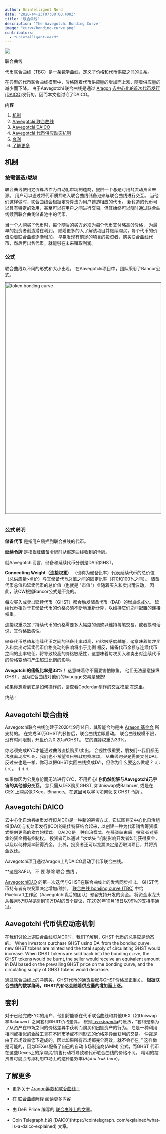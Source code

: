 ```yaml
---
author: Unintelligent Nerd
date: '2020-04-23T07:00:00.000Z'
title: '联合曲线'
description: 'The Aavegotchi Bonding Curve'
image: "curve/bonding-curve.png"
contributors:
  - "unintelligent-nerd"
---
```



<div class="headerImageContainer">
<img class="headerImage" src="/curve/bonding-curve.png">
<p class="headerImageText">联合曲线</p>
</div>

代币联合曲线（TBC）是一条数学曲线，定义了价格和代币供应之间的关系。

在典型的代币联合曲线模型中，价格随着代币供应量的增加而上涨，随着供应量的减少而下降。 由于Aavegotchi 联合曲线是通过  [Aragon](/glossary#aragon) [去中心化的首次代币发行(DAICO)](/glossary#daico)发行的。因而本文也讨论了DAICO。

<div class="contentsBox">

**内容**

<ol>
<li><a href=#mechanics>机制</a></li>
<li><a href=#aavegotchi-bonding-curve>Aavegotchi 联合曲线</a></li>
<li><a href=#aavegotchi-daico>Aavegotchi DAICO</a></li>
<li><a href=#aavegotchi-token-supply-dynamics>Aavegotchi 代币供应动态机制</a></li>
<li><a href=#arbitrage>套利</a></li>
<li><a href=#learn-more>了解更多</a></li>
</ol>

</div>

## 机制

### 按需锻造/燃烧

联合曲线使用定价算法作为自动化市场制造商，提供一个总是可用的流动资金来源。 用户可以通过将代币质押进入联合曲线储备池来与联合曲线进行交互。 当他们这样做时，联合曲线会根据定价算法为用户铸造相应的代币。 新锻造的代币可以具有特定的效用，甚至可以在用户之间进行交易，但其始终可以随时通过联合曲线赎回联合曲线储备池中的代币。

当一个人购买了代币时，每个随后的买方必须为每个代币支付略高的价格， 为最早的投资者创造潜在利润。 随着更多的人了解该项目并继续购买，每个代币的价值沿着联合曲线逐渐增加。 早期发现有前途的项目的投资者，购买联合曲线代币，然后再出售代币，就能够在未来赚取利润。

### 公式

联合曲线以不同的形式和大小出现。 在Aavegotchi项目中，团队采用了Bancor公式。

<img style = "border: 1px solid; margin-bottom: 15px" src = "/curve/reserve-ratio.png" alt = "token bonding curve" width = "750" />

### 公式说明

**储备代币** 是指用户质押到联合曲线的代币。

**延续令牌** 是指收藏储备令牌时从绑定曲线收到的令牌。

就Aavegotchi而言，储备和延续代币分别是DAI和GHST。

**Connecting Weight（连接权重）** （也称为储备比率）代表延续代币的总价值（总供应量×单价）与其储备代币总值之间的固定比率（在0和100%之间）。  储备代币总值和延续代币的总价值（也就是 "市值"）会随着买入和卖出而波动， 因此，该CW根据Bancor公式是不变的。

每次买入或卖出延续代币（GHST）都会触发储备代币（DAI）的增加或减少。 延续代币相对于其储备代币的价格必须不断地重新计算，以维持它们之间配置的连接权重。


连接权重决定了持续代币的价格需要多大幅度的调整以维持每笔交易，或者换句话说，其价格敏感性。

储备代币总值与连续代币之间的储备比率越高，价格敏感度越低，这意味着每次买入和卖出对延续代币价格变动的影响将小于比例 相反，储备代币余额与连续代币之间的比率较低，将导致较高的价格敏感性，这意味着每次买入和卖出对连续代币的价格变动将产生超过比例的影响。

**Avegotchi的储备比率是33%！** 这意味着你不需要害怕鲸鱼。 他们无法恶意操纵GHST，因为联合曲线对他们的huuugge交易是硬伤!

如果你想看到它是如何操作的，请查看Coderdan制作的交互模型 [在这里](https://observablehq.com/@cinnabarhorse/aavegotchi-bonding-curve)。

终结！

## Aavegotchi 联合曲线
Aavegotchi联合曲线创建于2020年9月14日，其智能合约是由 [Aragon 基金会](https://fundraising.aragon.black/) 所支持的。 在完成50万GHST的预售后，联合曲线立即启动。 联合曲线规模不限，没有时间限制，开盘价为0.2Dai/GHST。 它的连接权重为33%。

你必须完成KYC才能通过曲线直接购买/卖出。 合规性很重要，朋友们--我们都无法脱离现实社会，我们也不希望项目被政府找麻烦。 从曲线购买是需要支付DAI。 反过来也是一样，你可以把GHST卖回曲线换成DAI，但你为什么要这么做呢？ :( :( :( 。 :( :( :(

如果你因为公民身份而无法进行KYC，不用担心!  **你仍然能够与Aavegotchi元宇宙的其他部分交互。** 您只需从DEX购买GHST, 如Uniswap或Balancer, 或是在CEX 上购买像OKex，Binance。 在[这里](/ghst#get-ghst)可以学习如何获取 GHST 令牌.。

## Aavegotchi DAICO
去中心化自治初始币发行(DAICO)是一种新的筹资方式，它试图将去中心化自治组织(DAO)与初始币发行(ICO)的最佳特征结合起来，以创建一种为代币销售筹资模式提供更高的效力的模式。 DAICO是一种自治模式，在募资结束后，投资者对募集的资金拥有控制权。 投资者可以通过 "水龙头 "机制影响开发者如何获得资金，以及以何种频率获得资金。 此外，投资者还可以投票决定是否取消项目，并将资金返还。

Aavegotchi项目通过Aragon上的DAICO启动了代币联合曲线。

**这是SAFU。 不 要 移除 联合 曲线 。</p>

[AavegotchiDAO](/dao) 的第一次迭代与GHST在联合曲线上的发售同步推出。 GHST代币持有者有权投票决定增加/维持， [联合曲线 bonding curve (TBC)](/curve) 中给Pixelcraft工作室（Aavegotchi背后的团队）预留支持开发的资金。 将资金水龙头从每月5万DAI提高到10万DAI的首个提议，在2020年10月18日以99%的支持率通过。

## Aavegotchi 代币供应动态机制
在我们讨论上述联合曲线/DAICO时，我们了解到，GHST 代币的总供应是动态的。 When investors purchase GHST using DAI from the bonding curve, new GHST tokens are minted and the total supply of circulating GHST would increase. When GHST tokens are sold back into the bonding curve, the GHST tokens would be burnt, the seller would receive an equivalent amount in DAI based on the prevailing GHST price on the bonding curve, and the circulating supply of GHST tokens would decrease.

通过联合曲线上的净购买，GHST代币的通货膨胀与GHST价格呈正相关。 **根据联合曲线的数学编码，GHST的价格会随着供应量的增加而上涨。**

## 套利
对于已经完成KYC的用户，他们将能够在代币联合曲线和其他DEX（如Uniswap和Balancer）之间套利GHST价格差异。 根据[Investopedia](https://www.investopedia.com/terms/a/arbitrage.asp)的说法，"套利是指为了从资产在市场之间的价格差异中获利而购买和出售资产的行为。 它是一种利用相同或相似的金融工具在不同市场或不同形式的价格差异而获利的交易。 仲裁是由于市场效率低下造成的，因此如果所有市场都完全高效，就不会存在。” 这样做是可能的，因为DEXes配备了自己的自动市场制造商(AMM) 公式，而GHST 代币在这些Dexes上的净购买/销售行动将导致和代币联合曲线的价格不同。 精明的投资者可能会考虑利用市场上的这种低效率(*Alpha leak here*)。

## 了解更多

* 更多关于 [Aragon筹款和联合曲线！](https://fundraising.aragon.black/components/bonding-curve)

* 在 [联合曲线解释](https://yos.io/2018/11/10/bonding-curves/) 阅读更多内容

* 由 DeFi Prime 编写的 [联合曲线上的文章](https://defiprime.com/bonding-curve-explained)。

* Coin Telegraph上的 [DAICO](https://cointelegraph. com/explained/what-is-a-daico-explained) 文章。